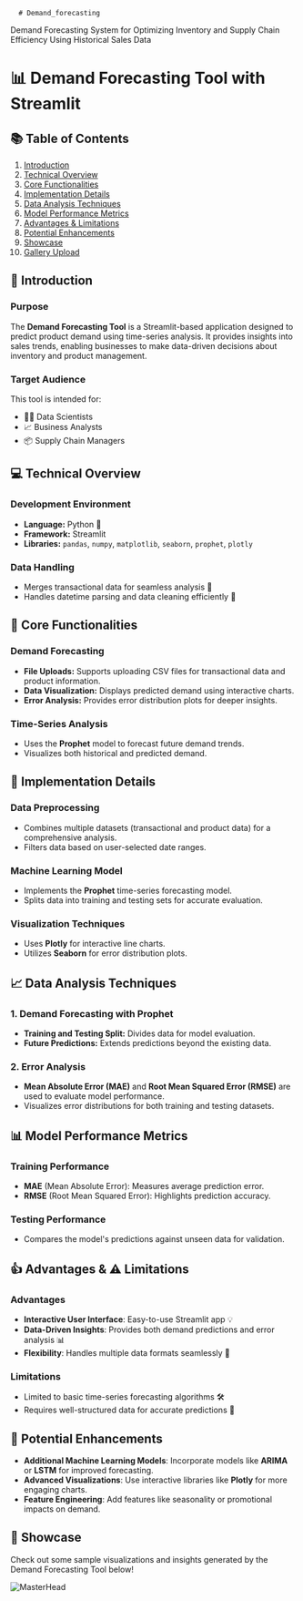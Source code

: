       # Demand_forecasting
Demand Forecasting System for Optimizing Inventory and Supply Chain Efficiency Using  Historical Sales Data

# 📊 Demand Forecasting Tool with Streamlit

## 📚 Table of Contents
1. [Introduction](#-introduction)
2. [Technical Overview](#-technical-overview)
3. [Core Functionalities](#-core-functionalities)
4. [Implementation Details](#-implementation-details)
5. [Data Analysis Techniques](#-data-analysis-techniques)
6. [Model Performance Metrics](#-model-performance-metrics)
7. [Advantages & Limitations](#-advantages--limitations)
8. [Potential Enhancements](#-potential-enhancements)
9. [Showcase](#-showcase)
10. [Gallery Upload](#-gallery-upload)

## 🎯 Introduction

### Purpose
The **Demand Forecasting Tool** is a Streamlit-based application designed to predict product demand using time-series analysis. It provides insights into sales trends, enabling businesses to make data-driven decisions about inventory and product management.

### Target Audience
This tool is intended for:
- 🧑‍💻 Data Scientists
- 📈 Business Analysts
- 📦 Supply Chain Managers

## 💻 Technical Overview

### Development Environment
- **Language:** Python 🐍
- **Framework:** Streamlit
- **Libraries:** `pandas`, `numpy`, `matplotlib`, `seaborn`, `prophet`, `plotly`

### Data Handling
- Merges transactional data for seamless analysis 🧩
- Handles datetime parsing and data cleaning efficiently 🧹

## 🚀 Core Functionalities

### Demand Forecasting
- **File Uploads:** Supports uploading CSV files for transactional data and product information.
- **Data Visualization:** Displays predicted demand using interactive charts.
- **Error Analysis:** Provides error distribution plots for deeper insights.

### Time-Series Analysis
- Uses the **Prophet** model to forecast future demand trends.
- Visualizes both historical and predicted demand.

## 🧩 Implementation Details

### Data Preprocessing
- Combines multiple datasets (transactional and product data) for a comprehensive analysis.
- Filters data based on user-selected date ranges.

### Machine Learning Model
- Implements the **Prophet** time-series forecasting model.
- Splits data into training and testing sets for accurate evaluation.

### Visualization Techniques
- Uses **Plotly** for interactive line charts.
- Utilizes **Seaborn** for error distribution plots.

## 📈 Data Analysis Techniques

### 1. Demand Forecasting with Prophet
- **Training and Testing Split:** Divides data for model evaluation.
- **Future Predictions:** Extends predictions beyond the existing data.

### 2. Error Analysis
- **Mean Absolute Error (MAE)** and **Root Mean Squared Error (RMSE)** are used to evaluate model performance.
- Visualizes error distributions for both training and testing datasets.

## 📊 Model Performance Metrics

### Training Performance
- **MAE** (Mean Absolute Error): Measures average prediction error.
- **RMSE** (Root Mean Squared Error): Highlights prediction accuracy.

### Testing Performance
- Compares the model's predictions against unseen data for validation.

## 👍 Advantages & ⚠️ Limitations

### Advantages
- **Interactive User Interface**: Easy-to-use Streamlit app 💡
- **Data-Driven Insights**: Provides both demand predictions and error analysis 📊
- **Flexibility**: Handles multiple data formats seamlessly 📑

### Limitations
- Limited to basic time-series forecasting algorithms 🛠️
- Requires well-structured data for accurate predictions 🚧

## 🔧 Potential Enhancements

- **Additional Machine Learning Models**: Incorporate models like **ARIMA** or **LSTM** for improved forecasting.
- **Advanced Visualizations**: Use interactive libraries like **Plotly** for more engaging charts.
- **Feature Engineering**: Add features like seasonality or promotional impacts on demand.

## 📸 Showcase

Check out some sample visualizations and insights generated by the Demand Forecasting Tool below! 

![MasterHead](https://github.com/Sakthi-143/Demand_forecasting.wiki.git)


  

